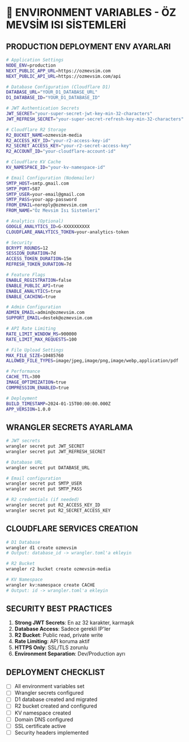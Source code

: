 # 🔧 **ENVIRONMENT VARIABLES - ÖZ MEVSİM ISI SİSTEMLERİ**

## **PRODUCTION DEPLOYMENT ENV AYARLARI**

```bash
# Application Settings
NODE_ENV=production
NEXT_PUBLIC_APP_URL=https://ozmevsim.com
NEXT_PUBLIC_API_URL=https://ozmevsim.com/api

# Database Configuration (Cloudflare D1)
DATABASE_URL="YOUR_D1_DATABASE_URL"
D1_DATABASE_ID="YOUR_D1_DATABASE_ID"

# JWT Authentication Secrets
JWT_SECRET="your-super-secret-jwt-key-min-32-characters"
JWT_REFRESH_SECRET="your-super-secret-refresh-key-min-32-characters"

# Cloudflare R2 Storage
R2_BUCKET_NAME=ozmevsim-media
R2_ACCESS_KEY_ID="your-r2-access-key-id"
R2_SECRET_ACCESS_KEY="your-r2-secret-access-key"
R2_ACCOUNT_ID="your-cloudflare-account-id"

# Cloudflare KV Cache
KV_NAMESPACE_ID="your-kv-namespace-id"

# Email Configuration (Nodemailer)
SMTP_HOST=smtp.gmail.com
SMTP_PORT=587
SMTP_USER=your-email@gmail.com
SMTP_PASS=your-app-password
FROM_EMAIL=noreply@ozmevsim.com
FROM_NAME="Öz Mevsim Isı Sistemleri"

# Analytics (Optional)
GOOGLE_ANALYTICS_ID=G-XXXXXXXXXX
CLOUDFLARE_ANALYTICS_TOKEN=your-analytics-token

# Security
BCRYPT_ROUNDS=12
SESSION_DURATION=7d
ACCESS_TOKEN_DURATION=15m
REFRESH_TOKEN_DURATION=7d

# Feature Flags
ENABLE_REGISTRATION=false
ENABLE_PUBLIC_API=true
ENABLE_ANALYTICS=true
ENABLE_CACHING=true

# Admin Configuration
ADMIN_EMAIL=admin@ozmevsim.com
SUPPORT_EMAIL=destek@ozmevsim.com

# API Rate Limiting
RATE_LIMIT_WINDOW_MS=900000
RATE_LIMIT_MAX_REQUESTS=100

# File Upload Settings
MAX_FILE_SIZE=10485760
ALLOWED_FILE_TYPES=image/jpeg,image/png,image/webp,application/pdf

# Performance
CACHE_TTL=300
IMAGE_OPTIMIZATION=true
COMPRESSION_ENABLED=true

# Deployment
BUILD_TIMESTAMP=2024-01-15T00:00:00.000Z
APP_VERSION=1.0.0
```

## **WRANGLER SECRETS AYARLAMA**

```bash
# JWT secrets
wrangler secret put JWT_SECRET
wrangler secret put JWT_REFRESH_SECRET

# Database URL
wrangler secret put DATABASE_URL

# Email configuration
wrangler secret put SMTP_USER
wrangler secret put SMTP_PASS

# R2 credentials (if needed)
wrangler secret put R2_ACCESS_KEY_ID
wrangler secret put R2_SECRET_ACCESS_KEY
```

## **CLOUDFLARE SERVICES CREATION**

```bash
# D1 Database
wrangler d1 create ozmevsim
# Output: database_id -> wrangler.toml'a ekleyin

# R2 Bucket
wrangler r2 bucket create ozmevsim-media

# KV Namespace
wrangler kv:namespace create CACHE
# Output: id -> wrangler.toml'a ekleyin
```

## **SECURITY BEST PRACTICES**

1. **Strong JWT Secrets**: En az 32 karakter, karmaşık
2. **Database Access**: Sadece gerekli IP'ler
3. **R2 Bucket**: Public read, private write
4. **Rate Limiting**: API koruma aktif
5. **HTTPS Only**: SSL/TLS zorunlu
6. **Environment Separation**: Dev/Production ayrı

## **DEPLOYMENT CHECKLIST**

- [ ] All environment variables set
- [ ] Wrangler secrets configured
- [ ] D1 database created and migrated
- [ ] R2 bucket created and configured
- [ ] KV namespace created
- [ ] Domain DNS configured
- [ ] SSL certificate active
- [ ] Security headers implemented 